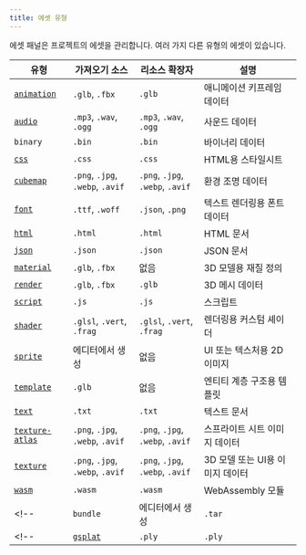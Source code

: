 ```yaml
---
title: 에셋 유형
---
```


에셋 패널은 프로젝트의 에셋을 관리합니다. 여러 가지 다른 유형의 에셋이 있습니다.

| 유형                             | 가져오기 소스                    | 리소스 확장자              | 설명                        |
| -------------------------------- | -------------------------------- | -------------------------------- | ---------------------------------- |
| [`animation`](/user-manual/assets/types/animation.md)         | `.glb`, `.fbx`                   | `.glb`                           | 애니메이션 키프레임 데이터            |
| [`audio`](/user-manual/assets/types/audio.md)                 | `.mp3`, `.wav`, `.ogg`           | `.mp3`, `.wav`, `.ogg`           | 사운드 데이터                         |
| `binary`                         | `.bin`                           | `.bin`                           | 바이너리 데이터                        |
| [`css`](/user-manual/assets/types/css.md)                     | `.css`                           | `.css`                           | HTML용 스타일시트               |
| [`cubemap`](/user-manual/assets/types/cubemap.md)             | `.png`, `.jpg`, `.webp`, `.avif` | `.png`, `.jpg`, `.webp`, `.avif` | 환경 조명 데이터          |
| [`font`](/user-manual/assets/types/font.md)                   | `.ttf`, `.woff`                  | `.json`, `.png`                  | 텍스트 렌더링용 폰트 데이터       |
| [`html`](/user-manual/assets/types/html.md)                   | `.html`                          | `.html`                          | HTML 문서                     |
| [`json`](/user-manual/assets/types/json.md)                   | `.json`                          | `.json`                          | JSON 문서                     |
| [`material`](/user-manual/assets/types/material.md)           | `.glb`, `.fbx`                   | 없음                             | 3D 모델용 재질 정의 |
| [`render`](/user-manual/assets/types/render.md)               | `.glb`, `.fbx`                   | `.glb`                           | 3D 메시 데이터                       |
| [`script`](/user-manual/scripting/index.md) | `.js`                | `.js`                    | 스크립트                            |
| [`shader`](/user-manual/assets/types/shader.md)               | `.glsl`, `.vert`, `.frag`        | `.glsl`, `.vert`, `.frag`        | 렌더링용 커스텀 셰이더       |
| [`sprite`](/user-manual/assets/types/sprite.md)               | 에디터에서 생성            | 없음                             | UI 또는 텍스처용 2D 이미지      |
| [`template`](/user-manual/assets/types/template.md)           | `.glb`                           | 없음                             | 엔티티 계층 구조용 템플릿     |
| [`text`](/user-manual/assets/types/text.md)                   | `.txt`                           | `.txt`                           | 텍스트 문서                     |
| [`texture-atlas`](/user-manual/assets/types/texture-atlas.md) | `.png`, `.jpg`, `.webp`, `.avif` | `.png`, `.jpg`, `.webp`, `.avif` | 스프라이트 시트 이미지 데이터            |
| [`texture`](/user-manual/assets/types/texture.md)             | `.png`, `.jpg`, `.webp`, `.avif` | `.png`, `.jpg`, `.webp`, `.avif` | 3D 모델 또는 UI용 이미지 데이터    |
| [`wasm`](/user-manual/assets/types/wasm.md)                   | `.wasm`                          | `.wasm`                          | WebAssembly 모듈                |
<!-- | `bundle`                         | 에디터에서 생성            | `.tar`                           | 번들된 에셋                     | -->
<!-- | [`gsplat`](gsplat.md)               | `.ply`                           | `.ply`                           | 3D 가우시안 스플랫 데이터             | -->
